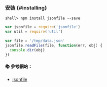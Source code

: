 ### 安裝 {#installing}

```console
shell> npm install jsonfile --save
```

```js
var jsonfile = require('jsonfile')
var util = require('util')
 
var file = '/tmp/data.json'
jsonfile.readFile(file, function(err, obj) {
  console.dir(obj)
})

```

#### :books: 參考網站：
- [jsonfile](https://www.npmjs.com/package/jsonfile)



